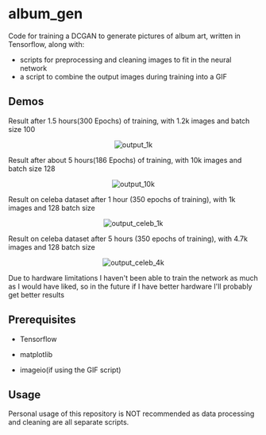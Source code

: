 # album_gen
 
Code for training a DCGAN to generate pictures of album art, written in Tensorflow, along with:
* scripts for preprocessing and cleaning images to fit in the neural network
* a script to combine the output images during training into a GIF

Demos
-----


Result after 1.5 hours(300 Epochs) of training, with 1.2k images and batch size 100
<p align="center">
 <img src="/output_gifs/output_1k.gif" title="output_1k" alt="output_1k">
</p>

Result after about 5 hours(186 Epochs) of training, with 10k images and batch size 128
<p align="center">
 <img src="/output_gifs/output_10k.gif" title="output_10k" alt="output_10k">
</p>

Result on celeba dataset after 1 hour (350 epochs of training), with 1k images and 128 batch size
<p align="center">
 <img src="/output_gifs/output_celeb_1k.gif" title="output_celeb_1k" alt="output_celeb_1k">
</p>

Result on celeba dataset after 5 hours (350 epochs of training), with 4.7k images and 128 batch size
<p align="center">
 <img src="/output_gifs/output_celeb_4k.gif" title="output_celeb_4k" alt="output_celeb_4k">
</p>

Due to hardware limitations I haven't been able to train the network as much as I would have liked, so in the future if I have better hardware I'll probably get better results

Prerequisites
-----
* Tensorflow

* matplotlib

* imageio(if using the GIF script)

Usage
-----
Personal usage of this repository is NOT recommended as data processing and cleaning are all separate scripts.

